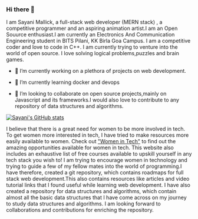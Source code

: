 
### Hi there 👋
I am Sayani Mallick, a full-stack web developer (MERN stack) , a competitive programmer and an aspiring animation artist.I am an Open Souurce enthusiast.I am currently an Electronics And Communication Engineering student in BITS Pilani, KK Birla Goa Campus. I am a competitive coder and love to code in C++. I am currently trying to venture into the world of open source.  I love solving logical problems,puzzles and brain games. 

- 🔭 I’m currently working on a plethora of projects on web development.

- 🌱 I’m currently learning docker and devops

- 👯 I’m looking to collaborate on open source projects,mainly on Javascript and its frameworks.I would also love to contribute to any repository of data structures and algorithms.

[![Sayani's GitHub stats](https://github-readme-stats.vercel.app/api?username=SAY-droid427&theme=monokai)](https://github.com/SAY-droid427/github-readme-stats)

I believe that there is  a great need for women to be more involved in tech. To get women more interested in tech, I have tried to make resources more easily available to women. Check out ["Women in Tech"](https://say-droid427.github.io/women_in_tech.html) to find out the amazing opportunities available for women in tech. This website also includes an exhaustive list of free courses available to upskill yourself in any tech stack you wish to!
I am trying to encourage women in technology and trying to guide a few of my fellow mates into the world of programming.I have therefore, created a git repository, which contains roadmaps for full stack web development.This also contains resources like articles and video tutorial links that I found useful while learning web development. I have also created a repository for data structures and algorithms, which contain almost all the basic data structures that I have come across on my journey to study data structures and algorithms. I am looking forward to collaborations and contributions for enriching the repository. 
<!--
**SAY-droid427/SAY-droid427** is a ✨ _special_ ✨ repository because its `README.md` (this file) appears on your GitHub profile.

Here are some ideas to get you started:

- 🤔 I’m looking for help with ...
- 💬 Ask me about ...
- 📫 How to reach me: ...
- 😄 Pronouns: ...
- ⚡ Fun fact: ...
-->
